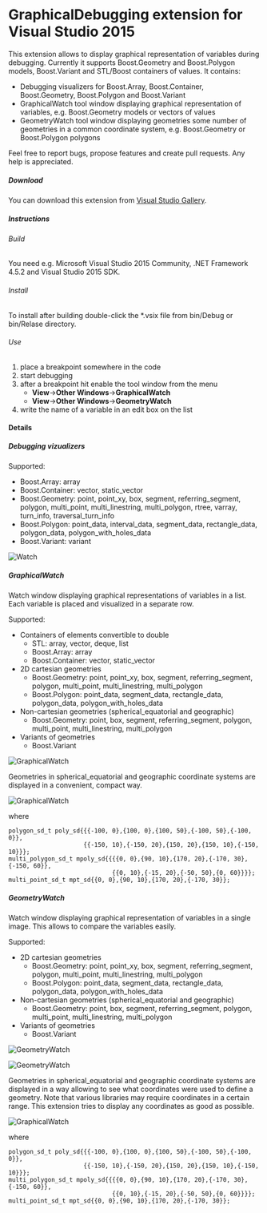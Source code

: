 # GraphicalDebugging extension for Visual Studio 2015

This extension allows to display graphical representation of variables during debugging. Currently it supports Boost.Geometry and Boost.Polygon models, Boost.Variant and STL/Boost containers of values. It contains:

* Debugging visualizers for Boost.Array, Boost.Container, Boost.Geometry, Boost.Polygon and Boost.Variant
* GraphicalWatch tool window displaying graphical representation of variables, e.g. Boost.Geometry models or vectors of values
* GeometryWatch tool window displaying geometries some number of geometries in a common coordinate system, e.g. Boost.Geometry or Boost.Polygon polygons

Feel free to report bugs, propose features and create pull requests. Any help is appreciated.

##### Download

You can download this extension from [Visual Studio Gallery](https://visualstudiogallery.msdn.microsoft.com/4b81868b-8901-408f-a28e-25a6580788fb).

##### Instructions

###### Build

You need e.g. Microsoft Visual Studio 2015 Community, .NET Framework 4.5.2 and Visual Studio 2015 SDK.

###### Install

To install after building double-click the *.vsix file from bin/Debug or bin/Relase directory.

###### Use

1. place a breakpoint somewhere in the code
2. start debugging
3. after a breakpoint hit enable the tool window from the menu
   * **View**->**Other Windows**->**GraphicalWatch**
   * **View**->**Other Windows**->**GeometryWatch**
4. write the name of a variable in an edit box on the list

#### Details

##### Debugging vizualizers

Supported:

* Boost.Array: array
* Boost.Container: vector, static_vector
* Boost.Geometry: point, point_xy, box, segment, referring_segment, polygon, multi_point, multi_linestring, multi_polygon, rtree, varray, turn_info, traversal_turn_info
* Boost.Polygon: point_data, interval_data, segment_data, rectangle_data, polygon_data, polygon_with_holes_data
* Boost.Variant: variant

![Watch](images/natvis_watch.png)

##### GraphicalWatch

Watch window displaying graphical representations of variables in a list. Each variable is placed and visualized in a separate row.

Supported:

* Containers of elements convertible to double
  * STL: array, vector, deque, list
  * Boost.Array: array
  * Boost.Container: vector, static_vector
* 2D cartesian geometries
  * Boost.Geometry: point, point_xy, box, segment, referring_segment, polygon, multi_point, multi_linestring, multi_polygon
  * Boost.Polygon: point_data, segment_data, rectangle_data, polygon_data, polygon_with_holes_data
* Non-cartesian geometries (spherical_equatorial and geographic)
  * Boost.Geometry: point, box, segment, referring_segment, polygon, multi_point, multi_linestring, multi_polygon
* Variants of geometries
  * Boost.Variant

![GraphicalWatch](images/graphical_watch.png)

Geometries in spherical_equatorial and geographic coordinate systems are displayed in a convenient, compact way.

![GraphicalWatch](images/graphical_watch_sph.png)

where

    polygon_sd_t poly_sd{{{-100, 0},{100, 0},{100, 50},{-100, 50},{-100, 0}},
                         {{-150, 10},{-150, 20},{150, 20},{150, 10},{-150, 10}}};
    multi_polygon_sd_t mpoly_sd{{{{0, 0},{90, 10},{170, 20},{-170, 30},{-150, 60}},
                                 {{0, 10},{-15, 20},{-50, 50},{0, 60}}}};
    multi_point_sd_t mpt_sd{{0, 0},{90, 10},{170, 20},{-170, 30}};

##### GeometryWatch

Watch window displaying graphical representation of variables in a single image. This allows to compare the variables easily.

Supported:

* 2D cartesian geometries
  * Boost.Geometry: point, point_xy, box, segment, referring_segment, polygon, multi_point, multi_linestring, multi_polygon
  * Boost.Polygon: point_data, segment_data, rectangle_data, polygon_data, polygon_with_holes_data
* Non-cartesian geometries (spherical_equatorial and geographic)
  * Boost.Geometry: point, box, segment, referring_segment, polygon, multi_point, multi_linestring, multi_polygon
* Variants of geometries
  * Boost.Variant

![GeometryWatch](images/geometry_watch.png)

![GeometryWatch](images/geometry_watch2.png)

Geometries in spherical_equatorial and geographic coordinate systems are displayed in a way allowing to see what coordinates were used to define a geometry. Note that various libraries may require coordinates in a certain range. This extension tries to display any coordinates as good as possible.

![GraphicalWatch](images/geometry_watch_sph.png)

where

    polygon_sd_t poly_sd{{{-100, 0},{100, 0},{100, 50},{-100, 50},{-100, 0}},
                         {{-150, 10},{-150, 20},{150, 20},{150, 10},{-150, 10}}};
    multi_polygon_sd_t mpoly_sd{{{{0, 0},{90, 10},{170, 20},{-170, 30},{-150, 60}},
                                 {{0, 10},{-15, 20},{-50, 50},{0, 60}}}};
    multi_point_sd_t mpt_sd{{0, 0},{90, 10},{170, 20},{-170, 30}};
